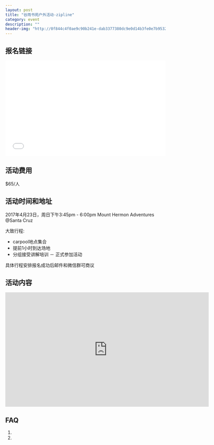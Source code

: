```yaml
---
layout: post
title: "谷雨书苑户外活动-zipline"
category: event
description: ""
header-img: "http://0f844c4f0ae9c90b241e-dab3377380dc9e0d14b3fe0e7b953236.r14.cf1.rackcdn.com/adventures-f5-images/hero/o-canopy-5.jpg"
---
```

## 报名链接
<div style="width:100%; text-align:left;" ><iframe src="//eventbrite.com/tickets-external?eid=33650825525&ref=etckt" frameborder="0" height="300" width="100%" vspace="0" hspace="0" marginheight="5" marginwidth="5" scrolling="auto" allowtransparency="true"></iframe></div>

## 活动费用
$65/人

## 活动时间和地址
2017年4月23日，周日下午3:45pm - 6:00pm
Mount Hermon Adventures @Santa Cruz

大致行程:
- carpool地点集合
- 提前1小时到达场地
- 分组接受讲解培训
－ 正式参加活动

具体行程安排报名成功后邮件和微信群可商议

## 活动内容
<iframe src="https://player.vimeo.com/video/155450340" width="640" height="360" frameborder="0" webkitallowfullscreen mozallowfullscreen allowfullscreen></iframe>

## FAQ
1.
2.


